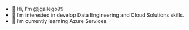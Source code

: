 - 👋 Hi, I’m @jgallego99
- 👀 I’m interested in develop Data Engineering and Cloud Solutions skills.
- 🌱 I’m currently learning Azure Services.

<!---
jgallego99/jgallego99 is a ✨ special ✨ repository because its `README.md` (this file) appears on your GitHub profile.
You can click the Preview link to take a look at your changes.
--->
